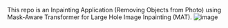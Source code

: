 This repo is an Inpainting Application (Removing Objects from Photo) using Mask-Aware Transformer for Large Hole Image Inpainting (MAT).
![image](https://github.com/yenle73/Inpainting-Application/assets/128300242/88825a09-c958-490e-8c33-6a60418f3ee6)

